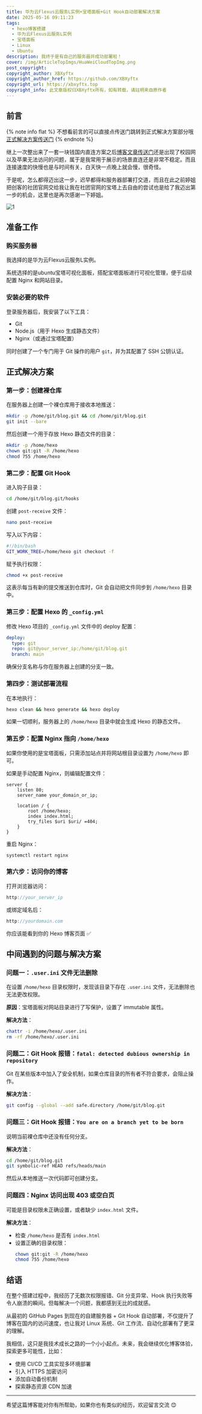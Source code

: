 ```yaml
---
title: 华为云Flexus云服务L实例+宝塔面板+Git Hook自动部署解决方案
date: 2025-05-16 09:11:23
tags:
  - hexo博客搭建
  - 华为云Flexus云服务L实例
  - 宝塔面板
  - Linux
  - Ubuntu
description: 我终于是有自己的服务器并成功部署啦！
cover: /img/ArticleTopImgs/HuaWeiCloudTopImg.png
post_copyright:
copyright_author: XBXyftx
copyright_author_href: https://github.com/XBXyftx
copyright_url: https://xbxyftx.top
copyright_info: 此文章版权归XBXyftx所有，如有转载，请註明来自原作者
---
```


## 前言

{% note info flat %}
不想看前言的可以直接点传送门跳转到正式解决方案部分哦  
[正式解决方案传送门](#正式解决方案)
{% endnote %}

继上一次整出来了一套一块钱国内直连方案之后[博客文章传送门](/2025/03/20/DirectConnection/)还是出现了校园网以及苹果无法访问的问题，属于是我常用于展示的场景直连还是非常不稳定。而且连接速度的快慢也是与时间有关，白天快一点晚上就会慢，很奇怪。

于是呢，怎么都得迈出这一步，迟早都得和服务器部署打交道，而且在此之前婷姐把创客的社团官网交给我让我在社团官网的宝塔上去自由的尝试也是给了我迈出第一步的机会，这里也是再次感谢一下婷姐。

![1](HuaWeiCloud/1.png)

## 准备工作

### 购买服务器

我选择的是华为云Flexus云服务L实例。

系统选择的是ubuntu宝塔可视化面板，搭配宝塔面板进行可视化管理，便于后续配置 Nginx 和网站目录。

### 安装必要的软件

登录服务器后，我安装了以下工具：

- Git
- Node.js（用于 Hexo 生成静态文件）
- Nginx（或通过宝塔配置）

同时创建了一个专门用于 Git 操作的用户 `git`，并为其配置了 SSH 公钥认证。

## 正式解决方案

### 第一步：创建裸仓库

在服务器上创建一个裸仓库用于接收本地推送：

```bash
mkdir -p /home/git/blog.git && cd /home/git/blog.git
git init --bare
```

然后创建一个用于存放 Hexo 静态文件的目录：

```bash
mkdir -p /home/hexo
chown git:git -R /home/hexo
chmod 755 /home/hexo
```

### 第二步：配置 Git Hook

进入钩子目录：

```bash
cd /home/git/blog.git/hooks
```

创建 `post-receive` 文件：

```bash
nano post-receive
```

写入以下内容：

```bash
#!/bin/bash
GIT_WORK_TREE=/home/hexo git checkout -f
```

赋予执行权限：

```bash
chmod +x post-receive
```

这表示每当有新的提交推送到仓库时，Git 会自动把文件同步到 `/home/hexo` 目录中。

### 第三步：配置 Hexo 的 `_config.yml`

修改 Hexo 项目的 `_config.yml` 文件中的 deploy 配置：

```yaml
deploy:
  type: git
  repo: git@your_server_ip:/home/git/blog.git
  branch: main
```

确保分支名称与你在服务器上创建的分支一致。

### 第四步：测试部署流程

在本地执行：

```bash
hexo clean && hexo generate && hexo deploy
```

如果一切顺利，服务器上的 `/home/hexo` 目录中就会生成 Hexo 的静态文件。

### 第五步：配置 Nginx 指向 `/home/hexo`

如果你使用的是宝塔面板，只需添加站点并将网站根目录设置为 `/home/hexo` 即可。

如果是手动配置 Nginx，则编辑配置文件：

```nginx
server {
    listen 80;
    server_name your_domain_or_ip;

    location / {
        root /home/hexo;
        index index.html;
        try_files $uri $uri/ =404;
    }
}
```

重启 Nginx：

```bash
systemctl restart nginx
```

### 第六步：访问你的博客

打开浏览器访问：

```js
http://your_server_ip
```

或绑定域名后：

```js
http://yourdomain.com
```

你应该能看到你的 Hexo 博客页面 ✅

## 中间遇到的问题与解决方案

### 问题一：`.user.ini` 文件无法删除

在设置 `/home/hexo` 目录权限时，发现该目录下存在 `.user.ini` 文件，无法删除也无法更改权限。

**原因**：宝塔面板对网站目录进行了写保护，设置了 immutable 属性。

**解决方法**：

```bash
chattr -i /home/hexo/.user.ini
rm -rf /home/hexo/.user.ini
```

### 问题二：Git Hook 报错：`fatal: detected dubious ownership in repository`

Git 在某些版本中加入了安全机制，如果仓库目录的所有者不符合要求，会阻止操作。

**解决方法**：

```bash
git config --global --add safe.directory /home/git/blog.git
```

### 问题三：Git Hook 报错：`You are on a branch yet to be born`

说明当前裸仓库中还没有任何分支。

**解决方法**：

```bash
cd /home/git/blog.git
git symbolic-ref HEAD refs/heads/main
```

然后从本地推送一次代码即可创建分支。

### 问题四：Nginx 访问出现 403 或空白页

可能是目录权限未正确设置，或者缺少 `index.html` 文件。

**解决方法**：

- 检查 `/home/hexo` 是否有 `index.html`
- 设置正确的目录权限：
  ```bash
  chown git:git -R /home/hexo
  chmod 755 /home/hexo
  ```

## 结语

在整个搭建过程中，我经历了无数次权限报错、Git 分支异常、Hook 执行失败等令人崩溃的瞬间。但每解决一个问题，我都感到无比的成就感。

从最初的 GitHub Pages 到现在的自建服务器 + Git Hook 自动部署，不仅提升了博客在国内的访问速度，也让我对 Linux 系统、Git 工作流、自动化部署有了更深的理解。

我相信，这只是我技术成长之路的一个小小起点。未来，我会继续优化博客体验，探索更多可能性，比如：

- 使用 CI/CD 工具实现多环境部署
- 引入 HTTPS 加密访问
- 添加自动备份机制
- 探索静态资源 CDN 加速

---

希望这篇博客能对你有所帮助，如果你也有类似的经历，欢迎留言交流 😊

